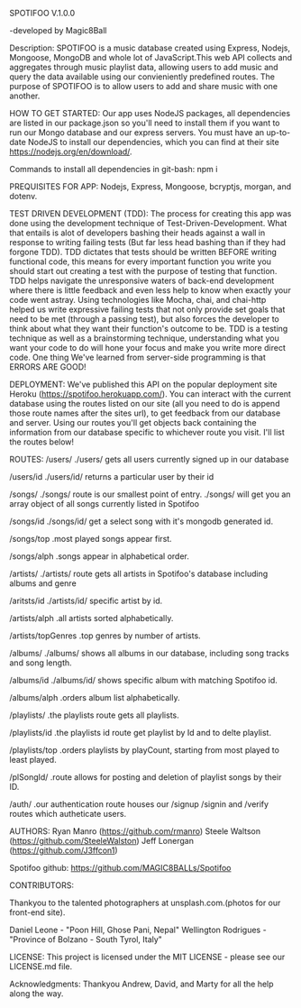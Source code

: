 SPOTIFOO V.1.0.0

-developed by Magic8Ball

Description: SPOTIFOO is a music database created using Express, Nodejs, Mongoose, MongoDB and whole lot of JavaScript.This web API collects and aggregates through music playlist data, allowing users to add music and query the data available using our convieniently predefined routes. The purpose of SPOTIFOO is to allow users to add and share music with one another.

HOW TO GET STARTED:
Our app uses NodeJS packages, all dependencies are listed in our package.json so you'll need to install them if you want to run our Mongo database and our express servers. You must have an up-to-date NodeJS to install our dependencies, which you can find at their site https://nodejs.org/en/download/.     

Commands to install all dependencies in git-bash: npm i

PREQUISITES FOR APP: Nodejs, Express, Mongoose, bcryptjs, morgan, and dotenv.

TEST DRIVEN DEVELOPMENT (TDD): The process for creating this app was done using the development technique of Test-Driven-Development. What that entails is alot of developers bashing their heads against a wall in response to writing failing tests (But far less head bashing than if they had forgone TDD). TDD dictates that tests should be written BEFORE writing functional code, this means for every important function you write you should start out creating a test with the purpose of testing that function. TDD helps navigate the unresponsive waters of back-end development where there is little feedback and even less help to know when exactly your code went astray. Using technologies like Mocha, chai, and chai-http helped us write expressive failing tests that not only provide set goals that need to be met (through a passing test), but also forces the developer to think about what they want their function's outcome to be. TDD is a testing technique as well as a brainstorming technique, understanding what you want your code to do will hone your focus and make you write more direct code. 
One thing We've learned from server-side programming is that ERRORS ARE GOOD!

DEPLOYMENT: We've published this API on the popular deployment site Heroku (https://spotifoo.herokuapp.com/). 
You can interact with the current database using the routes listed on our site (all you need to do is append those route names after the sites url), to get feedback from our database and server. Using our routes you'll get objects back containing the information from our database specific to whichever route you visit. I'll list the routes below!

ROUTES:
/users/
    ./users/ gets all users currently signed up in our database

/users/id
    ./users/id/ returns a particular user by their id

/songs/
    ./songs/ route is our smallest point of entry.  ./songs/ will get you an array object of all songs currently listed in Spotifoo

/songs/id
    ./songs/id/ get a select song with it's mongodb generated id.

/songs/top
    .most played songs appear first.

/songs/alph
    .songs appear in alphabetical order.        

/artists/
    ./artists/ route gets all artists in Spotifoo's database including albums and genre

/aritsts/id
    ./artists/id/ specific artist by id.

/artists/alph
    .all artists sorted alphabetically.    

/artists/topGenres
    .top genres by number of artists.

/albums/
    ./albums/ shows all albums in our database, including song tracks and song length.

/albums/id
    ./albums/id/ shows specific album with matching Spotifoo id.

/albums/alph
    .orders album list alphabetically.     

/playlists/
    .the playlists route gets all playlists.

/playlists/id
    .the playlists id route get playlist by Id and to delte playlist.

/playlists/top
    .orders playlists by playCount, starting from most played to least played.

/plSongId/
    .route allows for posting and deletion of playlist songs by their ID.

/auth/
    .our authentication route houses our /signup /signin and /verify routes which autheticate users.                         

AUTHORS:
Ryan Manro (https://github.com/rmanro)
Steele Waltson (https://github.com/SteeleWalston)
Jeff Lonergan (https://github.com/J3ffcon1)

Spotifoo github: https://github.com/MAGIC8BALLs/Spotifoo

CONTRIBUTORS:

Thankyou to the talented photographers at unsplash.com.(photos for our front-end site).

Daniel Leone - "Poon Hill, Ghose Pani, Nepal"
Wellington Rodrigues - "Province of Bolzano - South Tyrol, Italy"

LICENSE:
This project is licensed under the MIT LICENSE - please see our LICENSE.md file.

Acknowledgments:
Thankyou Andrew, David, and Marty for all the help along the way.

